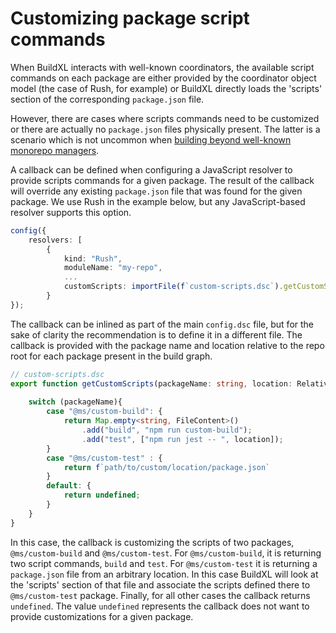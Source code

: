 # Customizing package script commands
When BuildXL interacts with well-known coordinators, the available script commands on each package are either provided by the coordinator object model (the case of Rush, for example) or BuildXL directly loads the 'scripts' section of the corresponding `package.json` file.

However, there are cases where scripts commands need to be customized or there are actually no `package.json` files physically present. The latter is a scenario which is not uncommon when [building beyond well-known monorepo managers](js-custom-graph.md).

A callback can be defined when configuring a JavaScript resolver to provide scripts commands for a given package. The result of the callback will override any existing `package.json` file that was found for the given package. We use Rush in the example below, but any JavaScript-based resolver supports this option.

```typescript
config({
    resolvers: [
        {
            kind: "Rush",
            moduleName: "my-repo",
            ...
            customScripts: importFile(f`custom-scripts.dsc`).getCustomScripts
        }
});
```
The callback can be inlined as part of the main `config.dsc` file, but for the sake of clarity the recommendation is to define it in a different file. The callback is provided with the package name and location relative to the repo root for each package present in the build graph. 

```typescript
// custom-scripts.dsc
export function getCustomScripts(packageName: string, location: RelativePath): File | Map<string, FileContent> {
    
    switch (packageName){
        case "@ms/custom-build": {
            return Map.empty<string, FileContent>()
                .add("build", "npm run custom-build");
                .add("test", ["npm run jest -- ", location]);
        }
        case "@ms/custom-test" : {
            return f`path/to/custom/location/package.json`
        }
        default: {
            return undefined;
        }
    }
}
```

In this case, the callback is customizing the scripts of two packages, `@ms/custom-build` and `@ms/custom-test`. For `@ms/custom-build`, it is returning two script commands, `build` and `test`. For `@ms/custom-test` it is returning a `package.json` file from an arbitrary location. In this case BuildXL will look at the 'scripts' section of that file and associate the scripts defined there to `@ms/custom-test` package. Finally, for all other cases the callback returns `undefined`. The value `undefined` represents the callback does not want to provide customizations for a given package.